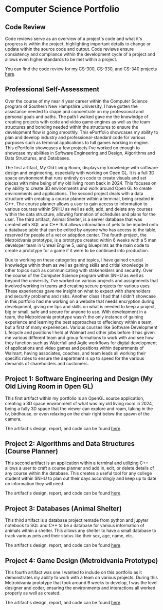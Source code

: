 # Computer Science Portfolio

## Code Review

Code reviews serve as an overview of a project's code and what it's progress is within the project, highlighting important details to change or update within the source code and output. Code reviews ensure consistency and compliance within the development cycle of a project and allows even higher standards to be met within a project. 

You can find the code review for my CS-300, CS-330, and CS-340 projects [here](https://www.youtube.com/watch?v=KkApOy1SuHQ).

## Professional Self-Assessment

Over the course of my near 4 year career within the Computer Science program of Southern New Hampshire University, I have gotten the assistance needed to shape and concentrate on my professional and personal goals and paths. The path I walked gave me the knowledge of creating projects with code and video game engines as well as the team structures and bonding needed within the structures to ensure the development flow is going smoothly. This ePortfolio showcases my ability to plan and develop industry and professional-standard code for various purposes such as terminal applications to full games working in engine. This ePortfolio showcases a few projects I've worked on enough to showcase my abilities in Software Engineering and Design, Algorithms and Data Structures, and Databases. 

The first artifact, My Old Living Room, displays my knowledge with software design and engineering, especially with working on Open GL. It is a full 3D space environment that runs entirely on code to create visuals and set pieces with mine being of my old living room back in 2024. This focuses on my ability to create 3D environments and work around Open GL to create environments and applications. The second project deals with a data structure with creating a course planner within a terminal, being created in C++. The course planner allows a user to gain access to information to various courses within SNHU as well as edit, add, and delete any courses within the data structure, allowing formation of schedules and plans for the user. The third artifact, Animal Shelter, is a server database that was created with SQL and C++ that allows information of pets to be inputed onto a database table that can be edited by anyone who has access to the table, reserved for people of a vet or adoption center. The fourth project, the Metroidvania prototype, is a prototype created within 6 weeks with a 5 man developer team in Unreal Engine 5, using blueprints as the main code to create a prototype for a game if it were to be continued into production.

Due to working on these categories and topics, I have gained crucial knowledge within them as well as gaining skills and critial knowledge in other topics such as communicating with stakeholders and security. Over the course of the Computer Science program within SNHU as well as beyond the university, I've worked on various projects and assignments that involved working in teams and creating secure projects for various uses. These experiences gave me insight on what to expect with shareholders and security problems and risks. Another class I had that I didn't showcase in this portfolio had me working on a website that needs encryption during development, giving me tips and skills on what is needed to keep a project, big or small, safe and secure for anyone to use. With development in a team, the Metroidvania prototype wasn't the only instance of gaining experience and learning the best approaches to effeciency within a team, but a first of many experiences. Various courses like Software Development Lifecycle and positions I held at Walmart and other jobs before it has given me various different team and group formations to work with and see how they function such as Waterfall and Agile workflows for digital development of applications and video games and positions within departments of Walmart, having associates, coaches, and team leads all working their specific roles to ensure the department is up to speed for the various demands of shareholders and customers. 

## Project 1: Software Engineering and Design (My Old Living Room in Open GL)

This first artifact within my portfolio is an OpenGL source application, creating a 3D space environment of what was my old living room in 2024, being a fully 3D space that the viewer can explore and roam, taking in the tv, birdhouse, or even relaxing on the chair right below the spawn of the camera. 

The artifact's design, report, and code can be found [here](https://github.com/Blitzkidd/Computer-Science-Portfolio/tree/CS-330).

## Project 2: Algorithms and Data Structures (Course Planner)

This second artifact is an application within a terminal and utilizing C++ allows a user to craft a course planner and add in, edit, or delete details of any course within the database. This creates a useful tool for any college student within SNHU to plan out their days accordingly and keep up to date on information they will need. 

The artifact's design, report, and code can be found [here](https://github.com/Blitzkidd/Computer-Science-Portfolio/tree/CS-300).

## Project 3: Databases (Animal Shelter)

This third artifact is a database project remade from python and jupyter notebook to SQL and C++ to be a database for various information of animals within a shelter. This allows any shelter to have a small database to track various pets and their status like their sex, age, name, etc...

The artifact's design, report, and code can be found [here](https://github.com/Blitzkidd/Computer-Science-Portfolio/tree/CS-340).

## Project 4: Game Design (Metroidvania Prototype)

This fourth artifact was one I wanted to include on this portfolio as it demonstrates my ability to work with a team on various projects. During this Metroidvania prototype that took around 6 weeks to develop, I was the level designer and coder, ensuring the environments and interactions all worked properly as well as created.

The artifact's design, report, and code can be found [here](https://github.com/EHaeffner/GAM-305---UrbanFantasy).
